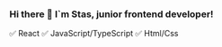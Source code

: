 ### Hi there 👋 I`m Stas, junior frontend developer!

:white_check_mark: React
:white_check_mark: JavaScript/TypeScript
:white_check_mark: Html/Css

